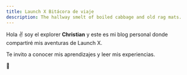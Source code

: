 ```yaml
---
title: Launch X Bitácora de viaje
description: The hallway smelt of boiled cabbage and old rag mats.
---
```


Hola ✌️  soy el explorer **Christian** y este es mi blog personal donde compartiré mis aventuras de Launch X.

Te invito a conocer mis aprendizajes y leer mis experiencias.

🚀
